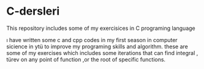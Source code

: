 # C-dersleri
This repository includes some of my exercisices in C programing language

ı have written some c and cpp codes in my first season in computer sicience in ytü to improve my programing skills and algorithm.
these are some of my exercises which includes some iterations that can find integral , türev on any point of function ,or the root of specific functions.
